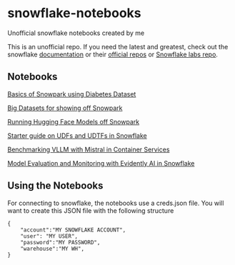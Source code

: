 # snowflake-notebooks
Unofficial snowflake notebooks created by me

This is an unofficial repo. If you need the latest and greatest, check out the snowflake [documentation](https://docs.snowflake.com/) or their [official repos](https://github.com/snowflakedb) or [Snowflake labs repo](https://github.com/Snowflake-Labs/).

## Notebooks

[Basics of Snowpark using Diabetes Dataset](SnowPark_Basics_Diabetes/Snowpark_For_Python_ML_Diabetes.ipynb)  

[Big Datasets for showing off Snowpark](BigData_Demo/xgboost_tpcds.ipynb) 

[Running Hugging Face Models off Snowpark](Snowpark_HuggingFace.ipynb)

[Starter guide on UDFs and UDTFs in Snowflake](UDF_UDTF_Examples.ipynb)

[Benchmarking VLLM with Mistral in Container Services](VLLM_benchmark_Mistral.ipynb)

[Model Evaluation and Monitoring with Evidently AI in Snowflake](SnowPark_Basics_Diabetes/Diabetes_Evidently.ipynb)



## Using the Notebooks

For connecting to snowflake, the notebooks use a creds.json file.  You will want to create this JSON file with the following structure
```
{
    "account":"MY SNOWFLAKE ACCOUNT",
    "user": "MY USER",
    "password":"MY PASSWORD",
    "warehouse":"MY WH",
}
```
